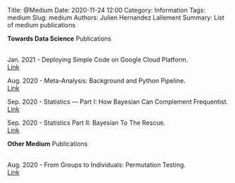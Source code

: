 Title: @Medium
Date: 2020-11-24 12:00
Category: Information
Tags: medium
Slug: medium
Authors: Julien Hernandez Lallement
Summary: List of medium publications

**Towards Data Science** Publications <br><br>

Jan. 2021 - Deploying Simple Code on Google Cloud Platform. <br>
[Link](https://towardsdatascience.com/deploying-simple-code-on-google-cloud-2cb3d50f7d33) <br>

Aug. 2020 - Meta-Analysis: Background and Python Pipeline. <br>
[Link](https://towardsdatascience.com/meta-analysis-background-and-python-pipeline-bccaf4fde362) <br>

Sep. 2020 - Statistics — Part I: How Bayesian Can Complement Frequentist. <br>
[Link](https://towardsdatascience.com/statistics-how-bayesian-can-complement-frequentist-9ff171bb6396) <br>

Sep. 2020 - Statistics Part II: Bayesian To The Rescue. <br>
[Link](https://towardsdatascience.com/statistics-part-ii-bayesian-to-the-rescue-877cc18c8bfd) <br>

**Other Medium** Publications <br><br>

Aug. 2020 - From Groups to Individuals: Permutation Testing. <br>
[Link](https://medium.com/swlh/from-groups-to-individuals-perm-8967a2a04a9e) <br>